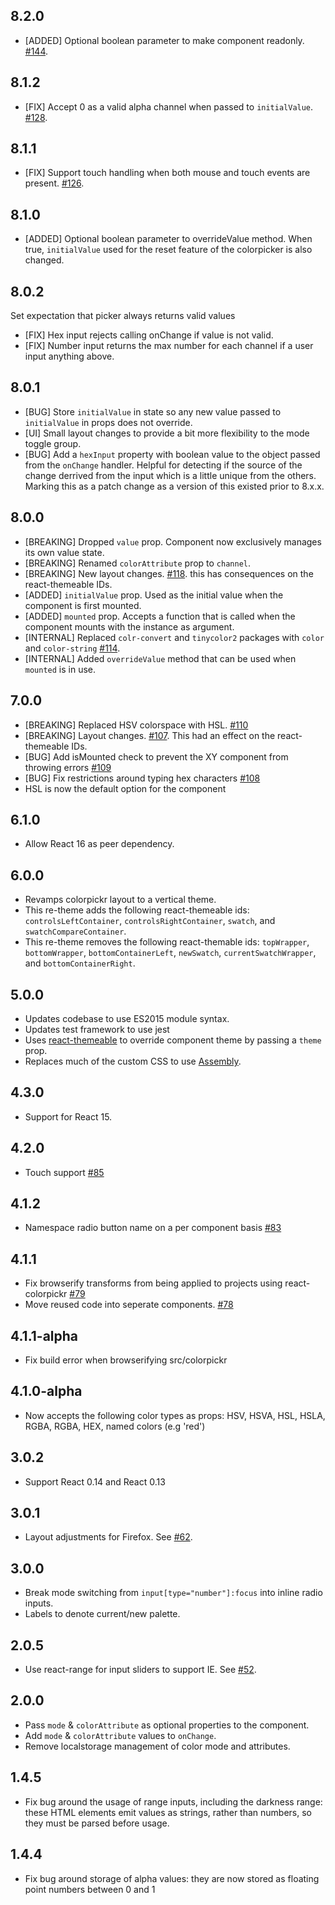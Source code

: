 ## 8.2.0

- [ADDED] Optional boolean parameter to make component readonly. [#144](https://github.com/mapbox/react-colorpickr/pull/144).

## 8.1.2

- [FIX] Accept 0 as a valid alpha channel when passed to `initialValue`. [#128](https://github.com/mapbox/react-colorpickr/pull/128).

## 8.1.1

- [FIX] Support touch handling when both mouse and touch events are present. [#126](https://github.com/mapbox/react-colorpickr/pull/126).

## 8.1.0

- [ADDED] Optional boolean parameter to overrideValue method. When true, `initialValue` used for the reset feature of the colorpicker is also changed.

## 8.0.2

Set expectation that picker always returns valid values
- [FIX] Hex input rejects calling onChange if value is not valid.
- [FIX] Number input returns the max number for each channel if a user input anything above.

## 8.0.1

- [BUG] Store `initialValue` in state so any new value passed to `initialValue` in props does not override.
- [UI] Small layout changes to provide a bit more flexibility to the mode toggle group.
- [BUG] Add a `hexInput` property with boolean value to the object passed from the `onChange` handler. Helpful for detecting if the source of the change derrived from the input which is a little unique from the others. Marking this as a patch change as a version of this existed prior to 8.x.x.

## 8.0.0

* [BREAKING] Dropped `value` prop. Component now exclusively manages its own value state.
* [BREAKING] Renamed `colorAttribute` prop to `channel`.
* [BREAKING] New layout changes. [#118](https://github.com/mapbox/react-colorpickr/pull/118). this has consequences on the
react-themeable IDs.
* [ADDED] `initialValue` prop. Used as the initial value when the component is first mounted.
* [ADDED] `mounted` prop. Accepts a function that is called when the component mounts with the instance as argument.
* [INTERNAL] Replaced `colr-convert` and `tinycolor2` packages with `color` and `color-string` [#114](https://github.com/mapbox/react-colorpickr/issues/114).
* [INTERNAL] Added `overrideValue` method that can be used when `mounted` is in use.

## 7.0.0

* [BREAKING] Replaced HSV colorspace with HSL. [#110](https://github.com/mapbox/react-colorpickr/pull/110)
* [BREAKING] Layout changes. [#107](https://github.com/mapbox/react-colorpickr/pull/107). This had an effect on the
react-themeable IDs.
* [BUG] Add isMounted check to prevent the XY component from throwing errors [#109](https://github.com/mapbox/react-colorpickr/pull/109)
* [BUG] Fix restrictions around typing hex characters [#108](https://github.com/mapbox/react-colorpickr/pull/108)
* HSL is now the default option for the component

## 6.1.0

* Allow React 16 as peer dependency.

## 6.0.0

* Revamps colorpickr layout to a vertical theme.
* This re-theme adds the following react-themeable ids: `controlsLeftContainer`, `controlsRightContainer`, `swatch`, and `swatchCompareContainer`.
* This re-theme removes the following react-themable ids: `topWrapper`, `bottomWrapper`, `bottomContainerLeft`, `newSwatch`, `currentSwatchWrapper`, and `bottomContainerRight`.

## 5.0.0

* Updates codebase to use ES2015 module syntax.
* Updates test framework to use jest
* Uses [react-themeable](https://github.com/markdalgleish/react-themeable) to override component theme by passing a `theme` prop.
* Replaces much of the custom CSS to use [Assembly](https://www.mapbox.com/assembly/).

## 4.3.0

* Support for React 15.

## 4.2.0

* Touch support [#85](https://github.com/mapbox/react-colorpickr/pull/85)

## 4.1.2

* Namespace radio button name on a per component basis [#83](https://github.com/mapbox/react-colorpickr/pull/83)

## 4.1.1

* Fix browserify transforms from being applied to projects using react-colorpickr [#79](https://github.com/mapbox/react-colorpickr/issues/79)
* Move reused code into seperate components. [#78](https://github.com/mapbox/react-colorpickr/pull/78)

## 4.1.1-alpha

* Fix build error when browserifying src/colorpickr

## 4.1.0-alpha

* Now accepts the following color types as props: HSV, HSVA, HSL, HSLA, RGBA, RGBA, HEX, named colors (e.g 'red')

## 3.0.2

* Support React 0.14 and React 0.13

## 3.0.1

* Layout adjustments for Firefox. See [#62](https://github.com/mapbox/react-colorpickr/pull/62).

## 3.0.0

* Break mode switching from `input[type="number"]:focus` into inline radio inputs.
* Labels to denote current/new palette.

## 2.0.5

* Use react-range for input sliders to support IE. See [#52](https://github.com/mapbox/react-colorpickr/pull/52).

## 2.0.0

* Pass `mode` & `colorAttribute` as optional properties to the component.
* Add `mode` & `colorAttribute` values to `onChange`.
* Remove localstorage management of color mode and attributes.

## 1.4.5

* Fix bug around the usage of range inputs, including the darkness range:
  these HTML elements emit values as strings, rather than numbers, so they
  must be parsed before usage.

## 1.4.4

* Fix bug around storage of alpha values: they are now stored as floating
  point numbers between 0 and 1
